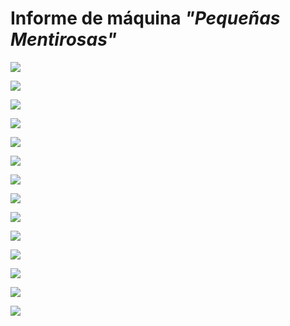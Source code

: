 # Informe de máquina *"Pequeñas Mentirosas"*

![](./screenshots/01_machine.png)

![](./screenshots/02_permisos_ejecucion_auto_deploy.png)

![](./screenshots/03_run_maquina.png)

![](./screenshots/04_scan_nmap.png)

![](./screenshots/05_scan_ports.png)

![](./screenshots/06_web_page.png)

![](./screenshots/07_source_code_web_page.png)

![](./screenshots/08_fuerza_bruta_a.png)

![](./screenshots/09_conexion_busqueda_permisos.png)

![](./screenshots/10_show_other_users.png)

![](./screenshots/11_force_brute_spencer.png)

![](./screenshots/12_acces_spencer_permisos.png)

![](./screenshots/13_GTFOBins_Python.png)

![](./screenshots/14_root.png)